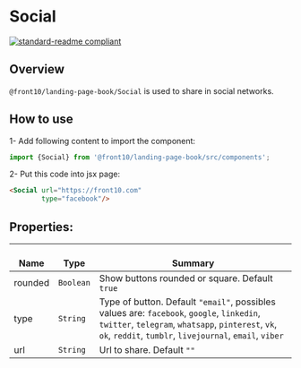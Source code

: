 # Social

[![standard-readme compliant](https://img.shields.io/badge/standard--readme-OK-green.svg?style=flat-square)](https://github.com/RichardLitt/standard-readme)

## Overview
`@front10/landing-page-book/Social` is used to share in social networks.

## How to use
1- Add following content to import the component:
```js
import {Social} from '@front10/landing-page-book/src/components';
```

2- Put this code into jsx page:
```html
<Social url="https://front10.com"
        type="facebook"/>
```

## Properties:

| </br>Name   | </br>Type | </br>Summary                                                                                 | 
| ------------| - | ------------------------------------------------------------------------------------------------------ |
| rounded      | `Boolean` | Show buttons rounded or square. Default `true` |
| type      | `String` | Type of button. Default `"email"`, possibles values are: `facebook`, `google`, `linkedin`, `twitter`, `telegram`, `whatsapp`, `pinterest`, `vk`, `ok`, `reddit`, `tumblr`, `livejournal`, `email`, `viber` |
| url      | `String` | Url to share. Default `""` |
